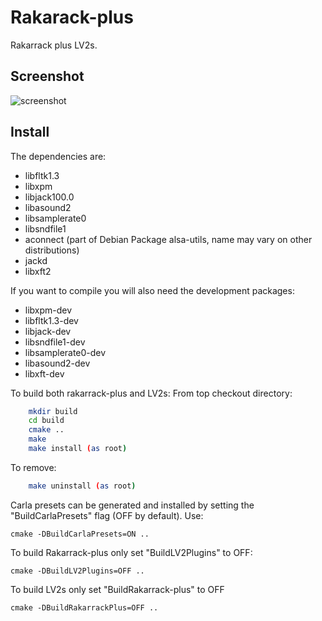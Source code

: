 Rakarack-plus
=============

Rakarrack plus LV2s.

Screenshot
----------

![screenshot](https://raw.github.com/Stazed/rakarrack-plus/wip/doc/rakarrack-plus-1.0.0.png "Rakarrack-plus Gleam Theme")


Install
-------

The dependencies are:

*   libfltk1.3
*   libxpm
*   libjack100.0
*   libasound2
*   libsamplerate0
*   libsndfile1
*   aconnect  (part of Debian Package alsa-utils, name may vary on other distributions)
*   jackd
*   libxft2

If you want to compile you will also need the development packages:

*   libxpm-dev 
*   libfltk1.3-dev
*   libjack-dev
*   libsndfile1-dev
*   libsamplerate0-dev
*   libasound2-dev
*   libxft-dev


To build both rakarrack-plus and LV2s:
From top checkout directory:
```bash
    mkdir build
    cd build
    cmake ..
    make
    make install (as root)
```
To remove:
```bash
    make uninstall (as root)
```
Carla presets can be generated and installed by setting the "BuildCarlaPresets"
flag (OFF by default). Use:

    cmake -DBuildCarlaPresets=ON ..

To build Rakarrack-plus only set "BuildLV2Plugins" to OFF:

    cmake -DBuildLV2Plugins=OFF ..
    
To build LV2s only set "BuildRakarrack-plus" to OFF

    cmake -DBuildRakarrackPlus=OFF ..


